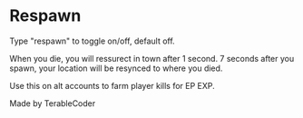 # Respawn

Type "respawn" to toggle on/off, default off.

When you die, you will ressurect in town after 1 second. 7 seconds after you spawn, your location will be resynced to where you died.

Use this on alt accounts to farm player kills for EP EXP.

Made by TerableCoder